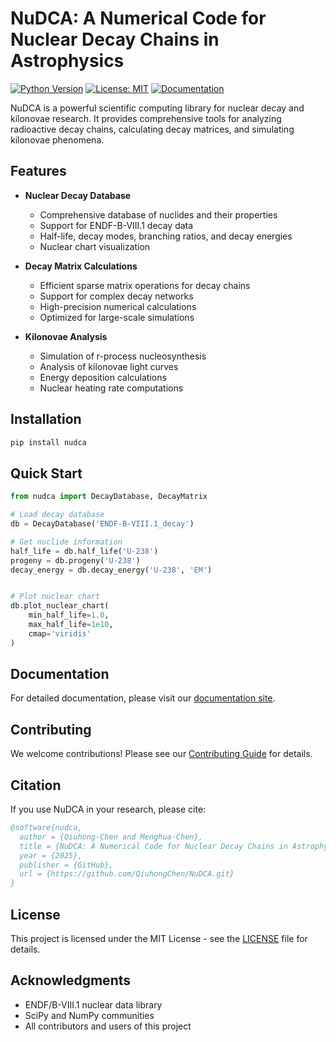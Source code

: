 # NuDCA: A Numerical Code for Nuclear Decay Chains in Astrophysics

[![Python Version](https://img.shields.io/badge/python-3.8%2B-blue)](https://www.python.org/downloads/)
[![License: MIT](https://img.shields.io/badge/License-MIT-yellow.svg)](https://opensource.org/licenses/MIT)
[![Documentation](https://img.shields.io/badge/docs-latest-brightgreen)](https://nudca.readthedocs.io/)

NuDCA is a powerful scientific computing library for nuclear decay and kilonovae research. It provides comprehensive tools for analyzing radioactive decay chains, calculating decay matrices, and simulating kilonovae phenomena.

## Features

- **Nuclear Decay Database**
  - Comprehensive database of nuclides and their properties
  - Support for ENDF-B-VIII.1 decay data
  - Half-life, decay modes, branching ratios, and decay energies
  - Nuclear chart visualization

- **Decay Matrix Calculations**
  - Efficient sparse matrix operations for decay chains
  - Support for complex decay networks
  - High-precision numerical calculations
  - Optimized for large-scale simulations

- **Kilonovae Analysis**
  - Simulation of r-process nucleosynthesis
  - Analysis of kilonovae light curves
  - Energy deposition calculations
  - Nuclear heating rate computations

## Installation

```bash
pip install nudca
```

## Quick Start

```python
from nudca import DecayDatabase, DecayMatrix

# Load decay database
db = DecayDatabase('ENDF-B-VIII.1_decay')

# Get nuclide information
half_life = db.half_life('U-238')
progeny = db.progeny('U-238')
decay_energy = db.decay_energy('U-238', 'EM')


# Plot nuclear chart
db.plot_nuclear_chart(
    min_half_life=1.0,
    max_half_life=1e10,
    cmap='viridis'
)
```

## Documentation

For detailed documentation, please visit our [documentation site](https://nudca.readthedocs.io/).

## Contributing

We welcome contributions! Please see our [Contributing Guide](CONTRIBUTING.md) for details.

## Citation

If you use NuDCA in your research, please cite:

```bibtex
@software{nudca,
  author = {Qiuhong-Chen and Menghua-Chen},
  title = {NuDCA: A Numerical Code for Nuclear Decay Chains in Astrophysics},
  year = {2025},
  publisher = {GitHub},
  url = {https://github.com/QiuhongChen/NuDCA.git}
}
```

## License

This project is licensed under the MIT License - see the [LICENSE](LICENSE) file for details.

## Acknowledgments

- ENDF/B-VIII.1 nuclear data library
- SciPy and NumPy communities
- All contributors and users of this project
